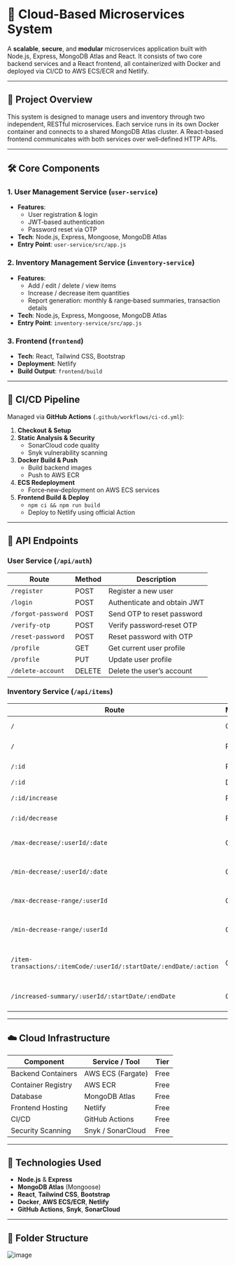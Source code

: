 # 🧩 Cloud-Based Microservices System

A **scalable**, **secure**, and **modular** microservices application built with Node.js, Express, MongoDB Atlas and React. It consists of two core backend services and a React frontend, all containerized with Docker and deployed via CI/CD to AWS ECS/ECR and Netlify.

---

## 🚀 Project Overview

This system is designed to manage users and inventory through two independent, RESTful microservices. Each service runs in its own Docker container and connects to a shared MongoDB Atlas cluster. A React-based frontend communicates with both services over well‑defined HTTP APIs.

---

## 🛠️ Core Components

### 1. User Management Service (`user-service`)
- **Features**:  
  - User registration & login  
  - JWT‑based authentication  
  - Password reset via OTP  
- **Tech**: Node.js, Express, Mongoose, MongoDB Atlas  
- **Entry Point**: `user-service/src/app.js`

### 2. Inventory Management Service (`inventory-service`)
- **Features**:  
  - Add / edit / delete / view items  
  - Increase / decrease item quantities  
  - Report generation: monthly & range‑based summaries, transaction details  
- **Tech**: Node.js, Express, Mongoose, MongoDB Atlas  
- **Entry Point**: `inventory-service/src/app.js`

### 3. Frontend (`frontend`)
- **Tech**: React, Tailwind CSS, Bootstrap  
- **Deployment**: Netlify  
- **Build Output**: `frontend/build`

---

## 🔄 CI/CD Pipeline

Managed via **GitHub Actions** (`.github/workflows/ci-cd.yml`):

1. **Checkout & Setup**  
2. **Static Analysis & Security**  
   - SonarCloud code quality  
   - Snyk vulnerability scanning  
3. **Docker Build & Push**  
   - Build backend images  
   - Push to AWS ECR  
4. **ECS Redeployment**  
   - Force‑new‑deployment on AWS ECS services  
5. **Frontend Build & Deploy**  
   - `npm ci && npm run build`  
   - Deploy to Netlify using official Action  

---

## 📡 API Endpoints

### User Service (`/api/auth`)
| Route               | Method | Description                    |
|---------------------|--------|--------------------------------|
| `/register`         | POST   | Register a new user            |
| `/login`            | POST   | Authenticate and obtain JWT    |
| `/forgot-password`  | POST   | Send OTP to reset password     |
| `/verify-otp`       | POST   | Verify password‑reset OTP      |
| `/reset-password`   | POST   | Reset password with OTP        |
| `/profile`          | GET    | Get current user profile       |
| `/profile`          | PUT    | Update user profile            |
| `/delete-account`   | DELETE | Delete the user’s account      |

### Inventory Service (`/api/items`)
| Route                                                    | Method | Description                                  |
|----------------------------------------------------------|--------|----------------------------------------------|
| `/`                                                      | GET    | List all inventory items                     |
| `/`                                                      | POST   | Create a new item                            |
| `/:id`                                                   | PUT    | Update an existing item                      |
| `/:id`                                                   | DELETE | Remove an item                               |
| `/:id/increase`                                          | PATCH  | Increase an item’s quantity                  |
| `/:id/decrease`                                          | PATCH  | Decrease an item’s quantity                  |
| `/max-decrease/:userId/:date`                            | GET    | Most‑decreased item in a given month         |
| `/min-decrease/:userId/:date`                            | GET    | Least‑decreased item in a given month        |
| `/max-decrease-range/:userId`                            | GET    | Most‑decreased item across a date range      |
| `/min-decrease-range/:userId`                            | GET    | Least‑decreased item across a date range     |
| `/item-transactions/:itemCode/:userId/:startDate/:endDate/:action` | GET    | Transaction details for a specific item/action |
| `/increased-summary/:userId/:startDate/:endDate`         | GET    | Summary of all increases in a date range     |

---

## ☁️ Cloud Infrastructure

| Component            | Service / Tool             | Tier     |
|----------------------|----------------------------|----------|
| Backend Containers   | AWS ECS (Fargate)          | Free     |
| Container Registry   | AWS ECR                    | Free     |
| Database             | MongoDB Atlas              | Free     |
| Frontend Hosting     | Netlify                    | Free     |
| CI/CD                | GitHub Actions             | Free     |
| Security Scanning    | Snyk / SonarCloud          | Free     |

---

## 🧪 Technologies Used

- **Node.js** & **Express**  
- **MongoDB Atlas** (Mongoose)  
- **React**, **Tailwind CSS**, **Bootstrap**  
- **Docker**, **AWS ECS/ECR**, **Netlify**  
- **GitHub Actions**, **Snyk**, **SonarCloud**

---

## 📁 Folder Structure
![image](https://github.com/user-attachments/assets/ce5a253b-580b-4c38-9f0f-bfb1410e57f8)





